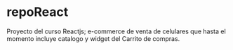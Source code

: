 # repoReact

Proyecto del curso Reactjs; e-commerce de venta de celulares que hasta el momento incluye catalogo y widget del Carrito de compras.

